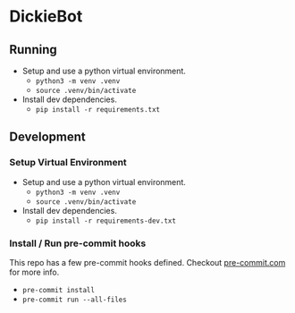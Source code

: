 # DickieBot

## Running

* Setup and use a python virtual environment.
  * `python3 -m venv .venv`
  * `source .venv/bin/activate`
* Install dev dependencies.
  * `pip install -r requirements.txt`

## Development

### Setup Virtual Environment

* Setup and use a python virtual environment.
  * `python3 -m venv .venv`
  * `source .venv/bin/activate`
* Install dev dependencies.
  * `pip install -r requirements-dev.txt`

### Install / Run pre-commit hooks

This repo has a few pre-commit hooks defined.  Checkout [pre-commit.com](https://pre-commit.com/) for more info.

* `pre-commit install`
* `pre-commit run --all-files`
